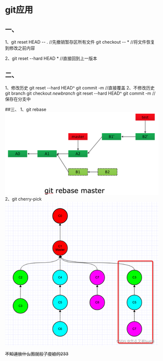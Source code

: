 # git应用

## 一、

  1、git reset HEAD -- .  //先撤销暂存区所有文件
     git checkout -- *    //将文件恢复到修改之前内容

  2、git reset --hard HEAD *  //直接回到上一版本

## 二、

  1、修改历史
      git reset --hard HEAD^
      git commit -m _<new>_   //直接覆盖
  2、不修改历史
     git branch <name>
     git checkout _newbranch_
     git reset --hard HEAD^ 
     git commit -m _<new>_    //保存在分支中

##三、
   1、git rebase              
      ![](rebase.png)
   2、git cherry-pick
      ![](cherry-pick.png)

  ~~不知道放什么图就般了度娘的233~~
